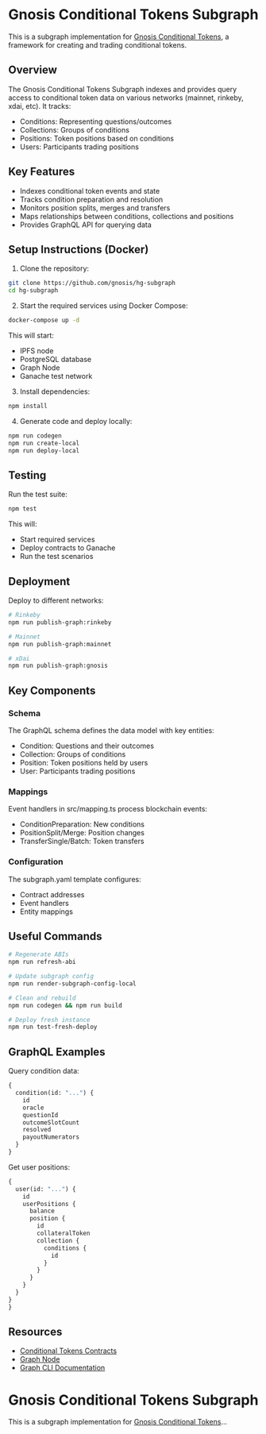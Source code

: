 # Gnosis Conditional Tokens Subgraph

This is a subgraph implementation for [Gnosis Conditional Tokens](https://github.com/gnosis/hg-subgraph), a framework for creating and trading conditional tokens.

## Overview

The Gnosis Conditional Tokens Subgraph indexes and provides query access to conditional token data on various networks (mainnet, rinkeby, xdai, etc). It tracks:

- Conditions: Representing questions/outcomes
- Collections: Groups of conditions
- Positions: Token positions based on conditions
- Users: Participants trading positions

## Key Features

- Indexes conditional token events and state
- Tracks condition preparation and resolution
- Monitors position splits, merges and transfers
- Maps relationships between conditions, collections and positions
- Provides GraphQL API for querying data

## Setup Instructions (Docker)

1. Clone the repository:
```bash
git clone https://github.com/gnosis/hg-subgraph
cd hg-subgraph
```

2. Start the required services using Docker Compose:
```bash
docker-compose up -d
```
This will start:
- IPFS node
- PostgreSQL database
- Graph Node
- Ganache test network

3. Install dependencies:
```bash
npm install
```

4. Generate code and deploy locally:
```bash
npm run codegen
npm run create-local
npm run deploy-local
```

## Testing

Run the test suite:
```bash
npm test
```

This will:
- Start required services
- Deploy contracts to Ganache
- Run the test scenarios

## Deployment

Deploy to different networks:

```bash
# Rinkeby
npm run publish-graph:rinkeby

# Mainnet 
npm run publish-graph:mainnet

# xDai
npm run publish-graph:gnosis
```

## Key Components

### Schema

The GraphQL schema defines the data model with key entities:

- Condition: Questions and their outcomes
- Collection: Groups of conditions
- Position: Token positions held by users
- User: Participants trading positions

### Mappings

Event handlers in src/mapping.ts process blockchain events:

- ConditionPreparation: New conditions
- PositionSplit/Merge: Position changes
- TransferSingle/Batch: Token transfers

### Configuration

The subgraph.yaml template configures:

- Contract addresses
- Event handlers
- Entity mappings

## Useful Commands

```bash
# Regenerate ABIs
npm run refresh-abi

# Update subgraph config
npm run render-subgraph-config-local

# Clean and rebuild
npm run codegen && npm run build

# Deploy fresh instance
npm run test-fresh-deploy
```

## GraphQL Examples

Query condition data:
```graphql
{
  condition(id: "...") {
    id
    oracle
    questionId
    outcomeSlotCount
    resolved
    payoutNumerators
  }
}
```

Get user positions:
```graphql
{
  user(id: "...") {
    id
    userPositions {
      balance
      position {
        id
        collateralToken
        collection {
          conditions {
            id
          }
        }
      }
    }
  }
}
}
```

## Resources

- [Conditional Tokens Contracts](https://github.com/gnosis/conditional-tokens-contracts)
- [Graph Node](https://github.com/graphprotocol/graph-node)
- [Graph CLI Documentation](https://thegraph.com/docs/en/developer/create-subgraph-hosted/)

# Gnosis Conditional Tokens Subgraph

This is a subgraph implementation for [Gnosis Conditional Tokens](https://github.com/gnosis/hg-subgraph)...
